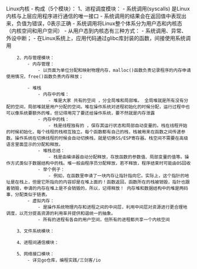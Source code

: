 
Linux内核
    - 构成（5个模块）：
        1、进程调度模块：
            - 系统调用(syscalls) 是Linux内核与上层应用程序进行通信的唯一接口
                - 系统调用的结果会在返回值中表现出来，负值为错误，0表示正确
            - 系统调用将Linux整个体系分为用户态和内核态（内核空间和用户空间）
                - 从用户态到内核态有三种方式：
                    - 系统调用、异常、外设中断；
            - 在Linux系统上，应用代码通过glibc库封装的函数，间接使用系统调用

        2、内存管理模块：
            - 内存管理：
                - 以页面为单位分配和映射物理内存，malloc()函数负责记录程序的内存申请使用情况，free()函数负责内存释放；
            
            - 堆栈
                - 内存中的堆：
                    - 堆是大家 共有的空间 ，分全局堆和局部堆。 全局堆就是所有没有分配的空间，局部堆就是用户分配的空间。堆在操作系统对进程初始化的时候分配，运行过程中也可以像系统要额外的堆，但记得用完了要还给操作系统，要不然就是内存泄露 
                - 内存中的栈：
                    - 栈是线程独有的 ，保存其运行状态和局部自动变量的。栈在线程开始的时候初始化，每个线程的栈相互独立。每个函数都有自己的栈，栈被用来在函数之间传递参数。操作系统在切换线程的时候会自动切换栈，就是切换SS/ESP寄存器。栈空间不需要在高级语言里面显示的分配和释放。
                - 堆栈总结：
                    - 栈是由编译器自动分配释放，存放函数的参数值、局部变量的值等。操作方式类似于数据结构中的栈。堆一般由程序员分配释放，若不释放，程序结束时可能由OS回收 
                - 举个例子：
                    - 例如，在函数里申请了一块内存让指针指向它。实际上，这个指针的地址是在栈上，但是它所指向的内容却是在堆上面的！函数返回，函数所在的栈被销毁，指针也跟着销毁，申请的内存在堆上是不会销毁的，所以，记得释放！ 内存堆和数据结构中的堆是两码事，分配类似于链表。    
            - 虚拟内存：
                - 是操作系统物理内存和进程之间的中间层，利用中间层对资源进行更合理地调度，以充分提高资源的利用率并提供和谐统一的抽象。
                - 所有的进程有各自的用户空间，但所有的进程都共享一个内核空间

        3、文件系统模块：

        4、进程间通信模块：

        5、网络接口模块：
            - 详见go仓库，编程实践/三剑客/io
